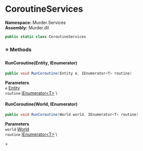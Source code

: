 # CoroutineServices

**Namespace:** Murder.Services \
**Assembly:** Murder.dll

```csharp
public static class CoroutineServices
```

### ⭐ Methods
#### RunCoroutine(Entity, IEnumerator<T>)
```csharp
public void RunCoroutine(Entity e, IEnumerator<T> routine)
```

**Parameters** \
`e` [Entity](../../Bang/Entities/Entity.html) \
`routine` [IEnumerator\<T\>](https://learn.microsoft.com/en-us/dotnet/api/System.Collections.Generic.IEnumerator-1?view=net-7.0) \

#### RunCoroutine(World, IEnumerator<T>)
```csharp
public void RunCoroutine(World world, IEnumerator<T> routine)
```

**Parameters** \
`world` [World](../../Bang/World.html) \
`routine` [IEnumerator\<T\>](https://learn.microsoft.com/en-us/dotnet/api/System.Collections.Generic.IEnumerator-1?view=net-7.0) \



⚡